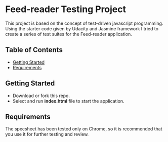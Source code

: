 # Feed-reader Testing Project

This project is based on the concept of test-driven javascript programming. Using the starter code given by Udacity and Jasmine framework I tried to create a series of test suites for the Feed-reader application.

## Table of Contents

* [Getting Started](#getting-started)
* [Requirements](#requirements)

## Getting Started

* Download or fork this repo.
* Select and run **index.html** file to start the application.

## Requirements

The specsheet has been tested only on Chrome, so it is recommended that you use it for further testing and review.